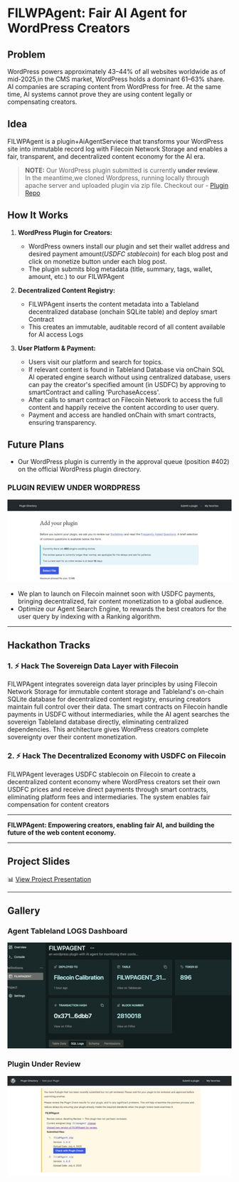 # FILWPAgent: Fair AI Agent for WordPress Creators

## Problem
WordPress powers approximately 43–44% of all websites worldwide as of mid-2025,in the CMS market, WordPress holds a dominant 61–63% share. AI companies are scraping content from WordPress for free. At the same time, AI systems cannot prove they are using content legally or compensating creators.

## Idea

FILWPAgent is a plugin+AiAgentServiece that transforms your WordPress site into immutable record log with Filecoin Network Storage and enables a fair, transparent, and decentralized content economy for the AI era.



> **NOTE:** Our WordPress plugin submitted is currently **under review**.  
> In the meantime,we cloned Wordpress, running locally through apache server and uploaded plugin via zip file.
Checkout our - [Plugin Repo](https://github.com/Mano-08/content-monetizer)


## How It Works

1. **WordPress Plugin for Creators:**
   - WordPress owners install our plugin and set their wallet address and desired payment amount(*USDFC stablecoin*) for each blog post and click on monetize button under each blog post.
   - The plugin submits blog metadata (title, summary, tags, wallet, amount, etc.) to our FILWPAgent

2. **Decentralized Content Registry:**
   - FILWPAgent inserts the content metadata into a Tableland decentralized database (onchain SQLite table) and deploy smart Contract
   - This creates an immutable, auditable record of all content available for AI access Logs

3. **User Platform & Payment:**
   - Users visit our platform and search for topics.
   - If relevant content is found in Tableland Database via onChain SQL AI operated engine search without using centralized database, users can pay the creator's specified amount (in USDFC) by approving to smartContract and calling 'PurchaseAccess'.
   - After calls to smart contract on Filecoin Network to access the full content and happily receive the content according to user query.
   - Payment and access are handled onChain with smart contracts, ensuring transparency.

## Future Plans
- Our WordPress plugin is currently in the approval queue (position #402) on the official WordPress plugin directory.

### PLUGIN REVIEW UNDER WORDPRESS 
![WORDPRESS PLUGIN REVIEW](./gallery/image.png)

- We plan to launch on Filecoin mainnet soon with USDFC payments, bringing decentralized, fair content monetization to a global audience.
- Optimize our Agent Search Engine, to rewards the best creators for the user query by indexing with a Ranking algorithm.

---

## Hackathon Tracks

### 1. ⚡️ Hack The Sovereign Data Layer with Filecoin

FILWPAgent integrates sovereign data layer principles by using Filecoin Network Storage for immutable content storage and Tableland's on-chain SQLite database for decentralized content registry, ensuring creators maintain full control over their data. The smart contracts on Filecoin handle payments in USDFC without intermediaries, while the AI agent searches the sovereign Tableland database directly, eliminating centralized dependencies. This architecture gives WordPress creators complete sovereignty over their content monetization.

### 2. ⚡️ Hack The Decentralized Economy with USDFC on Filecoin

FILWPAgent leverages USDFC stablecoin on Filecoin to create a decentralized content economy where WordPress creators set their own USDFC prices and receive direct payments through smart contracts, eliminating platform fees and intermediaries. The system enables fair compensation for content creators

---

**FILWPAgent: Empowering creators, enabling fair AI, and building the future of the web content economy.**

---

## Project Slides
📊 [View Project Presentation](https://www.canva.com/design/DAGsR6-Rx5k/mlyC31fhzirv8Cc1rZn_4A/edit)

---

## Gallery


### Agent Tableland LOGS  Dashboard
![Tableland SQLite Dashboard](./gallery/sqlLitedashboard.png)

### Plugin Under Review
![Plugin Under Review](./gallery/pluginReview.png)
 